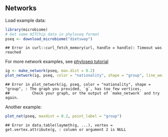 
## Networks

Load example data:


```r
library(microbiome)
# Get some HITChip data in phyloseq format
pseq <- download_microbiome("dietswap")
```

```
## Error in curl::curl_fetch_memory(url, handle = handle): Timeout was reached
```

For more network examples, see [phyloseq tutorial](http://joey711.github.io/phyloseq/plot_network-examples)


```r
ig <- make_network(pseq, max.dist = 0.2)
plot_network(ig, pseq, color = "nationality", shape = "group", line_weight = 0.4, label = "sample")
```

```
## Error in plot_network(ig, pseq, color = "nationality", shape = "group", : The graph you provided, `g`, has too few vertices. 
##          Check your graph, or the output of `make_network` and try again.
```

Another example:


```r
plot_net(pseq, maxdist = 0.2, point_label = "group")
```

```
## Error in data.table(laymeth(g, ...), vertex = get.vertex.attribute(g, : column or argument 2 is NULL
```


